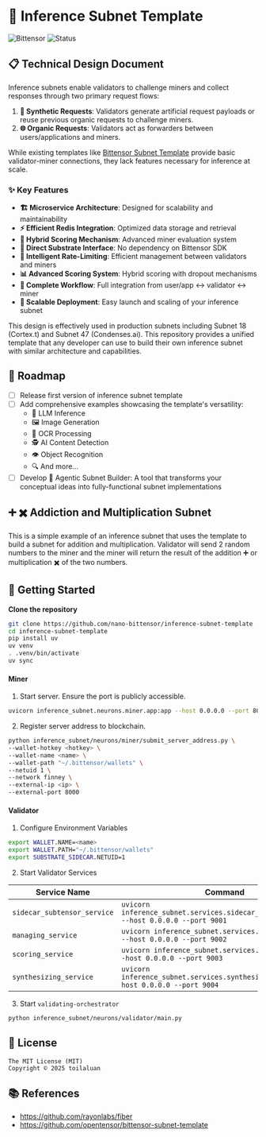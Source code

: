# 🧠 Inference Subnet Template

![Bittensor](https://img.shields.io/badge/Bittensor-Subnet-blue)
![Status](https://img.shields.io/badge/Status-WIP-orange)

## 📋 Technical Design Document

Inference subnets enable validators to challenge miners and collect responses through two primary request flows:

1. **🤖 Synthetic Requests**: Validators generate artificial request payloads or reuse previous organic requests to challenge miners.
2. **🌐 Organic Requests**: Validators act as forwarders between users/applications and miners.

While existing templates like [Bittensor Subnet Template](https://github.com/opentensor/bittensor-subnet-template) provide basic validator-miner connections, they lack features necessary for inference at scale.

### ✨ Key Features

- **🏗️ Microservice Architecture**: Designed for scalability and maintainability
- **⚡ Efficient Redis Integration**: Optimized data storage and retrieval
- **🎯 Hybrid Scoring Mechanism**: Advanced miner evaluation system
- **🔌 Direct Substrate Interface**: No dependency on Bittensor SDK
- **🚦 Intelligent Rate-Limiting**: Efficient management between validators and miners
- **📊 Advanced Scoring System**: Hybrid scoring with dropout mechanisms
- **🔄 Complete Workflow**: Full integration from user/app ↔️ validator ↔️ miner
- **🚀 Scalable Deployment**: Easy launch and scaling of your inference subnet

This design is effectively used in production subnets including Subnet 18 (Cortex.t) and Subnet 47 (Condenses.ai). This repository provides a unified template that any developer can use to build their own inference subnet with similar architecture and capabilities.

## 🎯 Roadmap

- [ ] Release first version of inference subnet template
- [ ] Add comprehensive examples showcasing the template's versatility:
  - 🔮 LLM Inference
  - 🖼️ Image Generation
  - 📝 OCR Processing
  - 🕵️ AI Content Detection
  - 👁️ Object Recognition
  - 🔍 And more...
- [ ] Develop 🤖 Agentic Subnet Builder: A tool that transforms your conceptual ideas into fully-functional subnet implementations

## ➕ ✖️ Addiction and Multiplication Subnet

This is a simple example of an inference subnet that uses the template to build a subnet for addition and multiplication.
Validator will send 2 random numbers to the miner and the miner will return the result of the addition ➕ or multiplication ✖️ of the two numbers.

## 🚀 Getting Started

**Clone the repository**

```bash
git clone https://github.com/nano-bittensor/inference-subnet-template
cd inference-subnet-template
pip install uv
uv venv
. .venv/bin/activate
uv sync
```

#### Miner

1. Start server. Ensure the port is publicly accessible.

```bash
uvicorn inference_subnet.neurons.miner.app:app --host 0.0.0.0 --port 8000
```

2. Register server address to blockchain.

```bash
python inference_subnet/neurons/miner/submit_server_address.py \
--wallet-hotkey <hotkey> \
--wallet-name <name> \
--wallet-path "~/.bittensor/wallets" \
--netuid 1 \
--network finney \
--external-ip <ip> \
--external-port 8000
```

#### Validator

1. Configure Environment Variables

```bash
export WALLET.NAME=<name>
export WALLET.PATH="~/.bittensor/wallets"
export SUBSTRATE_SIDECAR.NETUID=1
```

2. Start Validator Services

| Service Name               | Command                                                                 |
|----------------------------|-------------------------------------------------------------------------|
| `sidecar_subtensor_service`| `uvicorn inference_subnet.services.sidecar_subtensor.app:app --host 0.0.0.0 --port 9001` |
| `managing_service`         | `uvicorn inference_subnet.services.managing.app:app --host 0.0.0.0 --port 9002`         |
| `scoring_service`          | `uvicorn inference_subnet.services.scoring.app:app --host 0.0.0.0 --port 9003`          |
| `synthesizing_service`     | `uvicorn inference_subnet.services.synthesizing.app:app --host 0.0.0.0 --port 9004`     |

3. Start `validating-orchestrator`

```bash
python inference_subnet/neurons/validator/main.py
```

## 📄 License
```
The MIT License (MIT)
Copyright © 2025 toilaluan
```

## 📚 References
- https://github.com/rayonlabs/fiber
- https://github.com/opentensor/bittensor-subnet-template